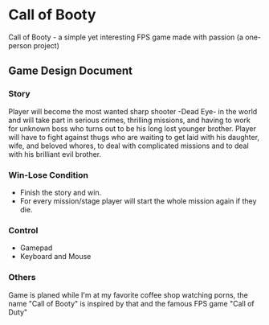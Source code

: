 # Call of Booty
Call of Booty - a simple yet interesting FPS game made with passion (a one-person project)


## Game Design Document


### Story
Player will become the most wanted sharp shooter -Dead Eye- in the world and will take part in serious crimes, thrilling missions, and having to work for unknown boss who turns out to be his long lost younger brother. Player will have to fight against thugs who are waiting to get laid with his daughter, wife, and beloved whores, to deal with complicated missions and to deal with his brilliant evil brother.


### Win-Lose Condition
- Finish the story and win.
- For every mission/stage player will start the whole mission again if they die.


### Control
- Gamepad
- Keyboard and Mouse


### Others
Game is planed while I'm at my favorite coffee shop watching porns, the name "Call of Booty" is inspired by that and the famous FPS game "Call of Duty"
